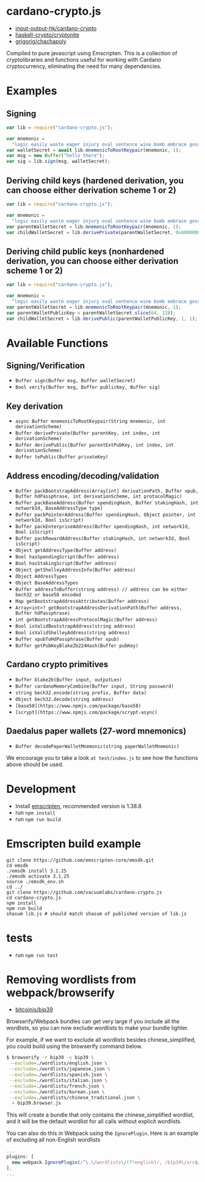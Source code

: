 # cardano-crypto.js

- [input-output-hk/cardano-crypto](https://github.com/input-output-hk/cardano-crypto/tree/master/cbits)
- [haskell-crypto/cryptonite](https://github.com/haskell-crypto/cryptonite)
- [grigorig/chachapoly](https://github.com/grigorig/chachapoly)

Compiled to pure javascript using Emscripten. This is a collection of cryptolibraries and functions useful for working with Cardano cryptocurrency, eliminating the need for many dependencies.

# Examples

## Signing

```javascript
var lib = require("cardano-crypto.js");

var mnemonic =
  "logic easily waste eager injury oval sentence wine bomb embrace gossip supreme";
var walletSecret = await lib.mnemonicToRootKeypair(mnemonic, 1);
var msg = new Buffer("hello there");
var sig = lib.sign(msg, walletSecret);
```

## Deriving child keys (hardened derivation, you can choose either derivation scheme 1 or 2)

```javascript
var lib = require("cardano-crypto.js");

var mnemonic =
  "logic easily waste eager injury oval sentence wine bomb embrace gossip supreme";
var parentWalletSecret = lib.mnemonicToRootKeypair(mnemonic, 1);
var childWalletSecret = lib.derivePrivate(parentWalletSecret, 0x80000001, 1);
```

## Deriving child public keys (nonhardened derivation, you can choose either derivation scheme 1 or 2)

```javascript
var lib = require("cardano-crypto.js");

var mnemonic =
  "logic easily waste eager injury oval sentence wine bomb embrace gossip supreme";
var parentWalletSecret = lib.mnemonicToRootKeypair(mnemonic, 1);
var parentWalletPublicKey = parentWalletSecret.slice(64, 128);
var childWalletSecret = lib.derivePublic(parentWalletPublicKey, 1, 1);
```

# Available Functions

## Signing/Verification

- `Buffer sign(Buffer msg, Buffer walletSecret)`
- `Bool verify(Buffer msg, Buffer publicKey, Buffer sig)`

## Key derivation

- `async Buffer mnemonicToRootKeypair(String mnemonic, int derivationScheme)`
- `Buffer derivePrivate(Buffer parentKey, int index, int derivationScheme)`
- `Buffer derivePublic(Buffer parentExtPubKey, int index, int derivationScheme)`
- `Buffer toPublic(Buffer privateKey)`

## Address encoding/decoding/validation

- `Buffer packBootstrapAddress(Array[int] derivationPath, Buffer xpub, Buffer hdPassphrase, int derivationScheme, int protocolMagic)`
- `Buffer packBaseAddress(Buffer spendingHash, Buffer stakingHash, int networkId, BaseAddressType type)`
- `Buffer packPointerAddress(Buffer spendingHash, Object pointer, int networkId, Bool isScript)`
- `Buffer packEnterpriseAddress(Buffer spendingHash, int networkId, Bool isScript)`
- `Buffer packRewardAddress(Buffer stakingHash, int networkId, Bool isScript)`
- `Object getAddressType(Buffer address)`
- `Bool hasSpendingScript(Buffer address)`
- `Bool hasStakingScript(Buffer address)`
- `Object getShelleyAddressInfo(Buffer address)`
- `Object AddressTypes`
- `Object BaseAddressTypes`
- `Buffer addressToBuffer(string address) // address can be either bech32 or base58 encoded`
- `Map getBootstrapAddressAttributes(Buffer address)`
- `Array<int>? getBootstrapAddressDerivationPath(Buffer address, Buffer hdPassphrase)`
- `int getBootstrapAddressProtocolMagic(Buffer address)`
- `Bool isValidBootstrapAddress(string address)`
- `Bool isValidShelleyAddress(string address)`
- `Buffer xpubToHdPassphrase(Buffer xpub)`
- `Buffer getPubKeyBlake2b224Hash(Buffer pubKey)`

## Cardano crypto primitives

- `Buffer blake2b(Buffer input, outputLen)`
- `Buffer cardanoMemoryCombine(Buffer input, String password)`
- `string bech32.encode(string prefix, Buffer data)`
- `Object bech32.decode(string address)`
- `[base58](https://www.npmjs.com/package/base58)`
- `[scrypt](https://www.npmjs.com/package/scrypt-async)`

## Daedalus paper wallets (27-word mnemonics)

- `Buffer decodePaperWalletMnemonic(string paperWalletMnemonic)`

We encourage you to take a look `at test/index.js` to see how the functions above should be used.

# Development

- Install [emscripten](http://kripken.github.io/emscripten-site/docs/getting_started/downloads.html#installation-instructions), recommended version is 1.38.8
- run `npm install`
- run `npm run build`

# Emscripten build example

```
git clone https://github.com/emscripten-core/emsdk.git
cd emsdk
./emsdk install 3.1.25
./emsdk activate 3.1.25
source ./emsdk_env.sh
cd ../
git clone https://github.com/vacuumlabs/cardano-crypto.js
cd cardano-crypto.js
npm install
npm run build
shasum lib.js # should match shasum of published version of lib.js
```

# tests

- run `npm run test`

# Removing wordlists from webpack/browserify

- [bitcoinjs/bip39](https://github.com/bitcoinjs/bip39)

Browserify/Webpack bundles can get very large if you include all the wordlists, so you can now exclude wordlists to make your bundle lighter.

For example, if we want to exclude all wordlists besides chinese_simplified, you could build using the browserify command below.

```bash
$ browserify -r bip39 -s bip39 \
 --exclude=./wordlists/english.json \
 --exclude=./wordlists/japanese.json \
 --exclude=./wordlists/spanish.json \
 --exclude=./wordlists/italian.json \
 --exclude=./wordlists/french.json \
 --exclude=./wordlists/korean.json \
 --exclude=./wordlists/chinese_traditional.json \
  > bip39.browser.js
```

This will create a bundle that only contains the chinese_simplified wordlist, and it will be the default wordlist for all calls without explicit wordlists.

You can also do this in Webpack using the `IgnorePlugin`. Here is an example of excluding all non-English wordlists

```javascript
...
plugins: [
  new webpack.IgnorePlugin(/^\.\/wordlists\/(?!english)/, /bip39\/src$/),
],
...
```
